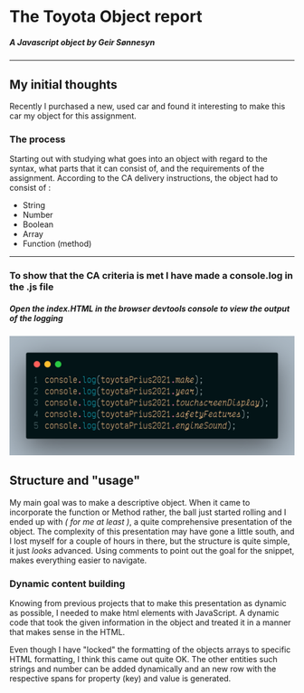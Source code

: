 # The Toyota Object report
##### A Javascript object by Geir Sønnesyn
***
## My initial thoughts
Recently I purchased a new, used car and found it interesting to make this car my object for this assignment.

### The process
Starting out with studying what goes into an object with regard to the syntax, what parts that it can consist of, and the requirements of the assignment.
According to the CA delivery instructions, the object had to consist of :

- String
- Number
- Boolean
- Array
- Function (method)
***
### To show that the CA criteria is met I have made a console.log in the .js file 
##### Open the index.HTML in the browser devtools console to view the output of the logging
![image of console logging](img\code01.png?raw=true "Console log examples")

## Structure and "usage"
My main goal was to make a descriptive object. When it came to incorporate the function or Method rather, the ball just started rolling and I ended up with *( for me at least )*, a quite comprehensive presentation of the object. The complexity of this presentation may have gone a little south, and I lost myself for a couple of hours in there, but the structure is quite simple, it just *looks* advanced. Using comments to point out the goal for the snippet, makes everything easier to navigate.

### Dynamic content building
Knowing from previous projects that to make this presentation as dynamic as possible, I needed to make html elements with JavaScript. A dynamic code that took the given information in the object and treated it in a manner that makes sense in the HTML.

Even though I have "locked" the formatting of the objects arrays to specific HTML formatting, I think this came out quite OK. The other entities such strings and number can be added dynamically and an new row with the respective spans for property (key) and value is generated.
